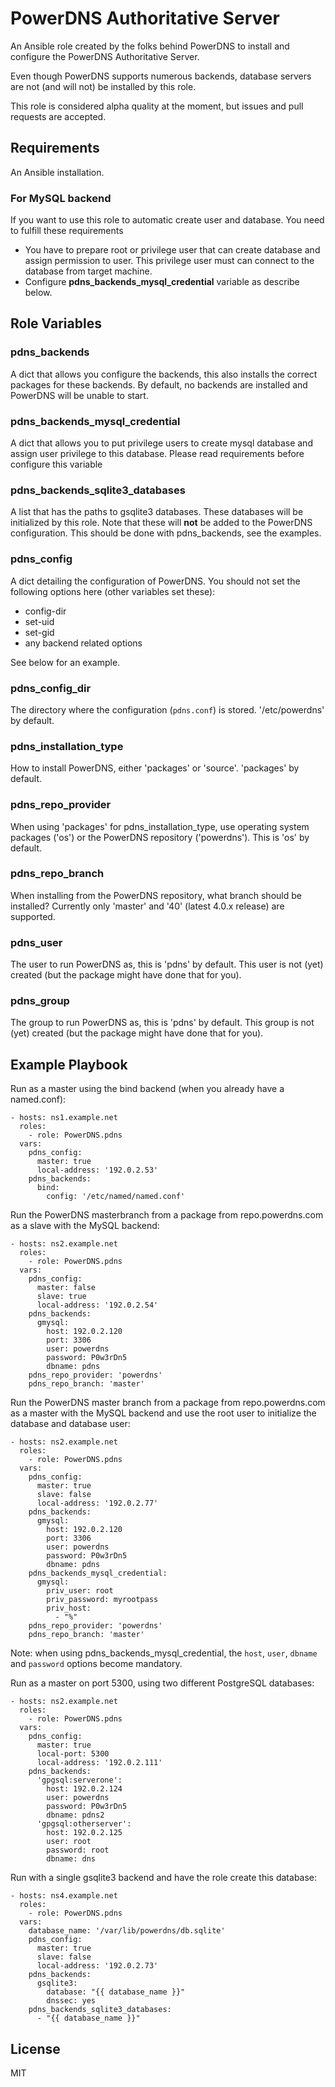 PowerDNS Authoritative Server
=============================
An Ansible role created by the folks behind PowerDNS to install and configure
the PowerDNS Authoritative Server.

Even though PowerDNS supports numerous backends, database servers are not (and
will not) be installed by this role.

This role is considered alpha quality at the moment, but issues and pull requests
are accepted.

Requirements
------------
An Ansible installation.

### For MySQL backend
If you want to use this role to automatic create user and database. You need to
fulfill these requirements

* You have to prepare root or privilege user that can create database and assign
permission to user. This privilege user must can connect to the database from
target machine.
* Configure **pdns_backends_mysql_credential** variable as describe below.

Role Variables
--------------
### pdns_backends
A dict that allows you configure the backends, this also installs the correct
packages for these backends. By default, no backends are installed and PowerDNS
will be unable to start.

### pdns_backends_mysql_credential
A dict that allows you to put privilege users to create mysql database and
assign user privilege to this database. Please read requirements before
configure this variable

### pdns_backends_sqlite3_databases
A list that has the paths to gsqlite3 databases. These databases will be
initialized by this role. Note that these will **not** be added to the PowerDNS
configuration. This should be done with pdns_backends, see the examples.

### pdns_config
A dict detailing the configuration of PowerDNS. You should not set the following
options here (other variables set these):
 * config-dir
 * set-uid
 * set-gid
 * any backend related options

See below for an example.

### pdns_config_dir
The directory where the configuration (`pdns.conf`) is stored. '/etc/powerdns'
by default.

### pdns_installation_type
How to install PowerDNS, either 'packages' or 'source'. 'packages' by default.

### pdns_repo_provider
When using 'packages' for pdns_installation_type, use operating system packages
('os') or the PowerDNS repository ('powerdns'). This is 'os' by default.

### pdns_repo_branch
 When installing from the PowerDNS repository, what branch should be installed?
Currently only 'master' and '40' (latest 4.0.x release) are supported.

### pdns_user
The user to run PowerDNS as, this is 'pdns' by default. This user is not (yet)
created (but the package might have done that for you).

### pdns_group
The group to run PowerDNS as, this is 'pdns' by default. This group is not (yet)
created (but the package might have done that for you).

Example Playbook
----------------
Run as a master using the bind backend (when you already have a named.conf):
```
- hosts: ns1.example.net
  roles:
    - role: PowerDNS.pdns
  vars:
    pdns_config:
      master: true
      local-address: '192.0.2.53'
    pdns_backends:
      bind:
        config: '/etc/named/named.conf'
```

Run the PowerDNS masterbranch from a package from repo.powerdns.com as a slave
with the MySQL backend:
```
- hosts: ns2.example.net
  roles:
    - role: PowerDNS.pdns
  vars:
    pdns_config:
      master: false
      slave: true
      local-address: '192.0.2.54'
    pdns_backends:
      gmysql:
        host: 192.0.2.120
        port: 3306
        user: powerdns
        password: P0w3rDn5
        dbname: pdns
    pdns_repo_provider: 'powerdns'
    pdns_repo_branch: 'master'
```

Run the PowerDNS master branch from a package from repo.powerdns.com as a master
with the MySQL backend and use the root user to initialize the database and database user:
```
- hosts: ns2.example.net
  roles:
    - role: PowerDNS.pdns
  vars:
    pdns_config:
      master: true
      slave: false
      local-address: '192.0.2.77'
    pdns_backends:
      gmysql:
        host: 192.0.2.120
        port: 3306
        user: powerdns
        password: P0w3rDn5
        dbname: pdns
    pdns_backends_mysql_credential:
      gmysql:
        priv_user: root
        priv_password: myrootpass
        priv_host:
          - "%"
    pdns_repo_provider: 'powerdns'
    pdns_repo_branch: 'master'
```

Note: when using pdns_backends_mysql_credential, the `host`, `user`, `dbname` and `password` options become mandatory.

Run as a master on port 5300, using two different PostgreSQL databases:
```
- hosts: ns2.example.net
  roles:
    - role: PowerDNS.pdns
  vars:
    pdns_config:
      master: true
      local-port: 5300
      local-address: '192.0.2.111'
    pdns_backends:
      'gpgsql:serverone':
        host: 192.0.2.124
        user: powerdns
        password: P0w3rDn5
        dbname: pdns2
      'gpgsql:otherserver':
        host: 192.0.2.125
        user: root
        password: root
        dbname: dns
```

Run with a single gsqlite3 backend and have the role create this database:
```
- hosts: ns4.example.net
  roles:
    - role: PowerDNS.pdns
  vars:
    database_name: '/var/lib/powerdns/db.sqlite'
    pdns_config:
      master: true
      slave: false
      local-address: '192.0.2.73'
    pdns_backends:
      gsqlite3:
        database: "{{ database_name }}"
        dnssec: yes
    pdns_backends_sqlite3_databases:
      - "{{ database_name }}"
```

License
-------

MIT

